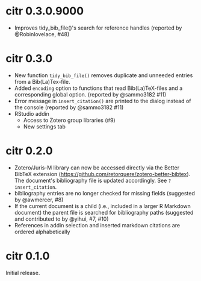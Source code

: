 # citr 0.3.0.9000

- Improves tidy_bib_file()'s search for reference handles (reported by @Robinlovelace, #48)

# citr 0.3.0

- New function `tidy_bib_file()` removes duplicate and unneeded entries from a Bib(La)Tex-file.
- Added `encoding` option to functions that read Bib(La)TeX-files and a corresponding global option. (reported by @sammo3182 #11)
- Error message in `insert_citation()` are printed to the dialog instead of the console (reported by @sammo3182 #11)
- RStudio addin
    - Access to Zotero group libraries (#9)
    - New settings tab

# citr 0.2.0

- Zotero/Juris-M library can now be accessed directly via the Better BibTeX extension (https://github.com/retorquere/zotero-better-bibtex). The document's bibliography file is updated accordingly. See `?insert_citation`.
- bibliography entries are no longer checked for missing fields (suggested by @awmercer, #8)
- If the current document is a child (i.e., included in a larger R Markdown document) the parent file is searched for bibliography paths (suggested and contributed to by @yihui, #7, #10)
- References in addin selection and inserted markdown citations are ordered alphabetically

# citr 0.1.0

Initial release.
